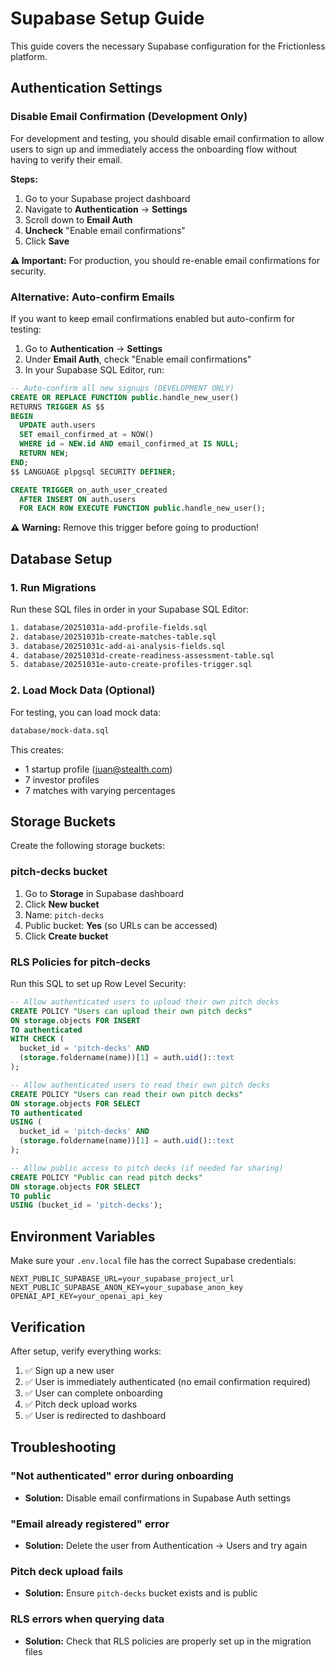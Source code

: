 # Supabase Setup Guide

This guide covers the necessary Supabase configuration for the Frictionless platform.

## Authentication Settings

### Disable Email Confirmation (Development Only)

For development and testing, you should disable email confirmation to allow users to sign up and immediately access the onboarding flow without having to verify their email.

**Steps:**
1. Go to your Supabase project dashboard
2. Navigate to **Authentication** → **Settings**
3. Scroll down to **Email Auth**
4. **Uncheck** "Enable email confirmations"
5. Click **Save**

**⚠️ Important:** For production, you should re-enable email confirmations for security.

### Alternative: Auto-confirm Emails

If you want to keep email confirmations enabled but auto-confirm for testing:

1. Go to **Authentication** → **Settings**
2. Under **Email Auth**, check "Enable email confirmations"
3. In your Supabase SQL Editor, run:
```sql
-- Auto-confirm all new signups (DEVELOPMENT ONLY)
CREATE OR REPLACE FUNCTION public.handle_new_user()
RETURNS TRIGGER AS $$
BEGIN
  UPDATE auth.users
  SET email_confirmed_at = NOW()
  WHERE id = NEW.id AND email_confirmed_at IS NULL;
  RETURN NEW;
END;
$$ LANGUAGE plpgsql SECURITY DEFINER;

CREATE TRIGGER on_auth_user_created
  AFTER INSERT ON auth.users
  FOR EACH ROW EXECUTE FUNCTION public.handle_new_user();
```

**⚠️ Warning:** Remove this trigger before going to production!

## Database Setup

### 1. Run Migrations

Run these SQL files in order in your Supabase SQL Editor:

```bash
1. database/20251031a-add-profile-fields.sql
2. database/20251031b-create-matches-table.sql
3. database/20251031c-add-ai-analysis-fields.sql
4. database/20251031d-create-readiness-assessment-table.sql
5. database/20251031e-auto-create-profiles-trigger.sql
```

### 2. Load Mock Data (Optional)

For testing, you can load mock data:

```bash
database/mock-data.sql
```

This creates:
- 1 startup profile (juan@stealth.com)
- 7 investor profiles
- 7 matches with varying percentages

## Storage Buckets

Create the following storage buckets:

### pitch-decks bucket
1. Go to **Storage** in Supabase dashboard
2. Click **New bucket**
3. Name: `pitch-decks`
4. Public bucket: **Yes** (so URLs can be accessed)
5. Click **Create bucket**

### RLS Policies for pitch-decks
Run this SQL to set up Row Level Security:

```sql
-- Allow authenticated users to upload their own pitch decks
CREATE POLICY "Users can upload their own pitch decks"
ON storage.objects FOR INSERT
TO authenticated
WITH CHECK (
  bucket_id = 'pitch-decks' AND
  (storage.foldername(name))[1] = auth.uid()::text
);

-- Allow authenticated users to read their own pitch decks
CREATE POLICY "Users can read their own pitch decks"
ON storage.objects FOR SELECT
TO authenticated
USING (
  bucket_id = 'pitch-decks' AND
  (storage.foldername(name))[1] = auth.uid()::text
);

-- Allow public access to pitch decks (if needed for sharing)
CREATE POLICY "Public can read pitch decks"
ON storage.objects FOR SELECT
TO public
USING (bucket_id = 'pitch-decks');
```

## Environment Variables

Make sure your `.env.local` file has the correct Supabase credentials:

```env
NEXT_PUBLIC_SUPABASE_URL=your_supabase_project_url
NEXT_PUBLIC_SUPABASE_ANON_KEY=your_supabase_anon_key
OPENAI_API_KEY=your_openai_api_key
```

## Verification

After setup, verify everything works:

1. ✅ Sign up a new user
2. ✅ User is immediately authenticated (no email confirmation required)
3. ✅ User can complete onboarding
4. ✅ Pitch deck upload works
5. ✅ User is redirected to dashboard

## Troubleshooting

### "Not authenticated" error during onboarding
- **Solution:** Disable email confirmations in Supabase Auth settings

### "Email already registered" error
- **Solution:** Delete the user from Authentication → Users and try again

### Pitch deck upload fails
- **Solution:** Ensure `pitch-decks` bucket exists and is public

### RLS errors when querying data
- **Solution:** Check that RLS policies are properly set up in the migration files
